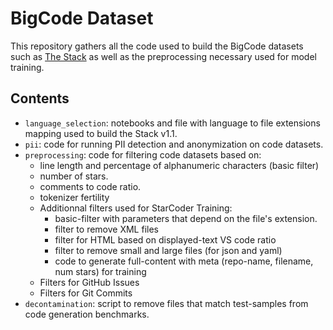 # BigCode Dataset

This repository gathers all the code used to build the BigCode datasets such as [The Stack](https://huggingface.co/datasets/bigcode/the-stack) as well as the preprocessing 
necessary used for model training.

## Contents

- `language_selection`: notebooks and file with language to file extensions mapping used to build the Stack v1.1.
- `pii`: code for running PII detection and anonymization on code datasets.
- `preprocessing`: code for filtering code datasets based on:
  - line length and percentage of alphanumeric characters (basic filter)
  - number of stars.
  - comments to code ratio.
  - tokenizer fertility
  - Additionnal filters used for StarCoder Training:
    - basic-filter with parameters that depend on the file's extension.
    - filter to remove XML files
    - filter for HTML based on displayed-text VS code ratio
    - filter to remove small and large files (for json and yaml)
    - code to generate full-content with meta (repo-name, filename, num stars) for training
  - Filters for GitHub Issues
  - Filters for Git Commits
- `decontamination`: script to remove files that match test-samples from code generation benchmarks.
